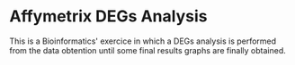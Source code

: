 # Affymetrix DEGs Analysis

This is a Bioinformatics' exercice in which a DEGs analysis is performed from the data obtention until some final results graphs are finally obtained.
